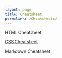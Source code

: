 ```yaml
---
layout: page
title: Cheatsheet
permalink: /Cheatsheets/
---
```


HTML Cheatsheet

[CSS Cheatsheet]

Markdown Cheatsheet

[HTML Cheatsheet]: https://fortyplusdev.github.io/jekyll/update/xxx/
[CSS Cheatsheet]: https://fortyplusdev.github.io/jekyll/update/2023/02/26/CSS-CS.html
[Markdown Cheatsheet]: https://fortyplusdev.github.io/jekyll/update/xxx/
